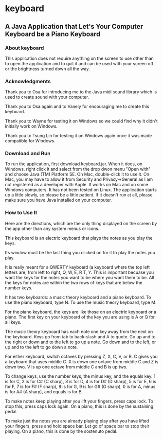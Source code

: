 # keyboard
## A Java Application that Let's Your Computer Keyboard be a Piano Keyboard
### About keyboard
This application does not require anything on the screen to use other than to open the application and to quit it and can be used with your screen off or the brightness turned down all the way.

### Acknowledgments  
Thank you to Osa for introducing me to the Java midi sound library which is used to create sound with your computer.

Thank you to Osa again and to Vanely for encouraging me to create this keyboard.

Thank you to Wayne for testing it on Windows so we could find why it didn't initially work on Windows.

Thank you to Tsung Lin for testing it on Windows again once it was made compatible for Windows.

### Download and Run
To run the application, first download keyboard.jar. When it does, on Windows, right click it and select from the drop dwon menu "Open with" and choose Java (TM) Platform SE. On Mac, double-click it to use it. On Mac, you may have to allow it from Security and Privacy->General as I am not registered as a developer with Apple. It works on Mac and on some Windows computers.  It has not been tested on Linux.  The application starts up a little slowly, so please be a little patient. If it doesn't run at all, please make sure you have Java installed on your computer.

### How to Use It
Here are the directions, which are the only thing displayed on the screen by the app other than any system menus or icons.

This keyboard is an electric keyboard that plays the notes as you play the keys.

Its window must be the last thing you clicked on for it to play the notes you play.

It is really meant for a QWERTY keyboard (a keyboard where the top left letters are, from left to right, Q, W, E, R T, Y.  This is important becuase you want the keys for the notes you want to be where you want them to be.  All the keys for notes are within the two rows of keys that are below the number keys.

It has two keyboards: a music theory keyboard and a piano keyboard.  To use the piano keyboard, type N.  To use the music theory keyboard, type M.

For the piano keyboard, the keys are like those on an electric keyboard or a piano.  The first key on your keyboard of the key you are using is A or Q for all keys.

The music theory keyboard has each note one key away from the next on the keyboard.  Keys go from tab to back-slash and A to quote.  Go up and to the right or down and to the left to go up a note.  Go down and to the left, or up and to the left to go down a note.

For either keyboard, switch octaves by pressing Z, X, C, V, or B.  C gives you a keyboard that uses middle C.  X is down one octave from middle C and Z is down two.  V is up one octave from middle C and B is up two.

To change keys, use the number keys, the minus key, and the equals key.  1 is for C, 2 is for C# (C sharp), 3 is for D, 4 is for D# (D sharp), 5 is for E, 6 is for F, 7 is for F# (F sharp), 8 is for G, 9 is for G# (G sharp), 0 is for A, minus is for A# (A sharp), and equals is for B.

To make notes keep playing after you lift your fingers, press caps lock.  To stop this, press caps lock again.  On a piano, this is done by the sustaining pedal.

To make just the notes you are already playing play after you have lifted your fingers, press and hold space bar.  Let go of space bar to stop their playing.  On a piano, this is done by the sostenuto pedal.
